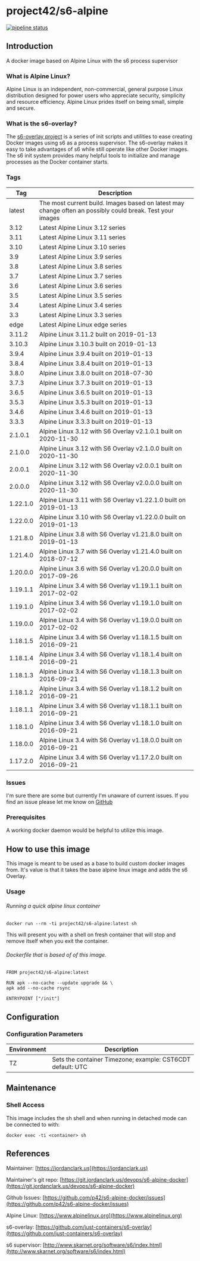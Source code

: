 # project42/s6-alpine

[![pipeline status](https://git.jordanclark.us/devops/s6-alpine-docker/badges/master/pipeline.svg)](https://git.jordanclark.us/devops/s6-alpine-docker/commits/master)

## Introduction
A docker image based on Alpine Linux with the s6 process supervisor

### What is Alpine Linux?
Alpine Linux is an independent, non-commercial, general purpose Linux distribution designed for power users who appreciate security, simplicity and resource efficiency. Alpine Linux prides itself on being small, simple and secure.

### What is the s6-overlay?
The [s6-overlay project](https://github.com/just-containers/s6-overlay) is a series of init scripts and utilities to ease creating Docker images using s6 as a process supervisor.  The s6-overlay makes it easy to take advantages of s6 while still operate like other Docker images.  The s6 init system provides many helpful tools to initialize and manage processes as the Docker container starts.

### Tags

| Tag | Description |
|---|---|
| latest | The most current build.  Images based on latest may change often an possibly could break.  Test your images |
| 3.12 | Latest Alpine Linux 3.12 series |
| 3.11 | Latest Alpine Linux 3.11 series |
| 3.10 | Latest Alpine Linux 3.10 series |
| 3.9 | Latest Alpine Linux 3.9 series |
| 3.8 | Latest Alpine Linux 3.8 series |
| 3.7 | Latest Alpine Linux 3.7 series |
| 3.6 | Latest Alpine Linux 3.6 series |
| 3.5 | Latest Alpine Linux 3.5 series |
| 3.4 | Latest Alpine Linux 3.4 series |
| 3.3 | Latest Alpine Linux 3.3 series |
| edge | Latest Alpine Linux edge series |
| 3.11.2 | Alpine Linux 3.11.2 built on 2019-01-13 |
| 3.10.3 | Alpine Linux 3.10.3 built on 2019-01-13 |
| 3.9.4 | Alpine Linux 3.9.4 built on 2019-01-13 |
| 3.8.4 | Alpine Linux 3.8.4 built on 2019-01-13 |
| 3.8.0 | Alpine Linux 3.8.0 built on 2018-07-30 |
| 3.7.3 | Alpine Linux 3.7.3 built on 2019-01-13 |
| 3.6.5 | Alpine Linux 3.6.5 built on 2019-01-13 |
| 3.5.3 | Alpine Linux 3.5.3 built on 2019-01-13 |
| 3.4.6 | Alpine Linux 3.4.6 built on 2019-01-13 |
| 3.3.3 | Alpine Linux 3.3.3 built on 2019-01-13 |
| 2.1.0.1 | Alpine Linux 3.12 with S6 Overlay v2.1.0.1 built on 2020-11-30 |
| 2.1.0.0 | Alpine Linux 3.12 with S6 Overlay v2.1.0.0 built on 2020-11-30 |
| 2.0.0.1 | Alpine Linux 3.12 with S6 Overlay v2.0.0.1 built on 2020-11-30 |
| 2.0.0.0 | Alpine Linux 3.12 with S6 Overlay v2.0.0.0 built on 2020-11-30 |
| 1.22.1.0 | Alpine Linux 3.11 with S6 Overlay v1.22.1.0 built on 2019-01-13 |
| 1.22.0.0 | Alpine Linux 3.10 with S6 Overlay v1.22.0.0 built on 2019-01-13 |
| 1.21.8.0 | Alpine Linux 3.8 with S6 Overlay v1.21.8.0 built on 2019-01-13 |
| 1.21.4.0 | Alpine Linux 3.7 with S6 Overlay v1.21.4.0 built on 2018-07-12 |
| 1.20.0.0 | Alpine Linux 3.6 with S6 Overlay v1.20.0.0 built on 2017-09-26 |
| 1.19.1.1 | Alpine Linux 3.4 with S6 Overlay v1.19.1.1 built on 2017-02-02 |
| 1.19.1.0 | Alpine Linux 3.4 with S6 Overlay v1.19.1.0 built on 2017-02-02 |
| 1.19.0.0 | Alpine Linux 3.4 with S6 Overlay v1.19.0.0 built on 2017-02-02 |
| 1.18.1.5 | Alpine Linux 3.4 with S6 Overlay v1.18.1.5 built on 2016-09-21 |
| 1.18.1.4 | Alpine Linux 3.4 with S6 Overlay v1.18.1.4 built on 2016-09-21 |
| 1.18.1.3 | Alpine Linux 3.4 with S6 Overlay v1.18.1.3 built on 2016-09-21 |
| 1.18.1.2 | Alpine Linux 3.4 with S6 Overlay v1.18.1.2 built on 2016-09-21 |
| 1.18.1.1 | Alpine Linux 3.4 with S6 Overlay v1.18.1.1 built on 2016-09-21 |
| 1.18.1.0 | Alpine Linux 3.4 with S6 Overlay v1.18.1.0 built on 2016-09-21 |
| 1.18.0.0 | Alpine Linux 3.4 with S6 Overlay v1.18.0.0 built on 2016-09-21 |
| 1.17.2.0 | Alpine Linux 3.4 with S6 Overlay v1.17.2.0 built on 2016-09-21 |

### Issues

I'm sure there are some but currently I'm unaware of current issues.  If you find an issue please let me know on [GitHub](https://github.com/p42/s6-alpine-docker/issues)

### Prerequisites

A working docker daemon would be helpful to utilize this image.

## How to use this image

This image is meant to be used as a base to build custom docker images from.  It's value is that it takes the base alpine linux image and adds the s6 Overlay.

### Usage

###### Running a quick alpine linux container

~~~
docker run --rm -ti project42/s6-alpine:latest sh
~~~

This will present you with a shell on fresh container that will stop and remove itself when you exit the container.

###### Dockerfile that is based of of this image.

~~~
FROM project42/s6-alpine:latest

RUN apk --no-cache --update upgrade && \
apk add --no-cache rsync

ENTRYPOINT ["/init"]
~~~

## Configuration

### Configuration Parameters
| Environment | Description |
| --- | --- |
| TZ | Sets the container Timezone; example: CST6CDT default: UTC |  

## Maintenance

### Shell Access

This image includes the sh shell and when running in detached mode can be connected to with:

~~~
docker exec -ti <container> sh
~~~


## References

Maintainer: [https://jordanclark.us](https://jordanclark.us)

Maintainer's git repo: [https://git.jordanclark.us/devops/s6-alpine-docker](https://git.jordanclark.us/devops/s6-alpine-docker)

Github Issues: [https://github.com/p42/s6-alpine-docker/issues](https://github.com/p42/s6-alpine-docker/issues)

Alpine Linux: [https://www.alpinelinux.org](https://www.alpinelinux.org)

s6-overlay: [https://github.com/just-containers/s6-overlay](https://github.com/just-containers/s6-overlay)

s6 supervisor: [http://www.skarnet.org/software/s6/index.html](http://www.skarnet.org/software/s6/index.html)
